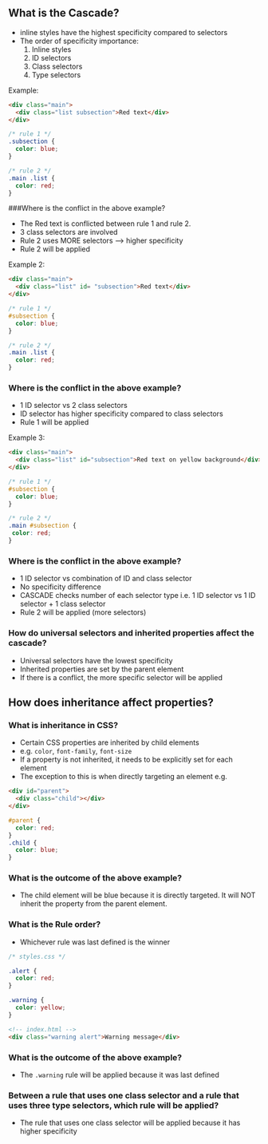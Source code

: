 ## What is the Cascade?
- inline styles have the highest specificity compared to selectors
- The order of specificity importance:
    1. Inline styles
    2. ID selectors
    3. Class selectors
    4. Type selectors

Example: 
<!-- index.html -->
```html
<div class="main">
  <div class="list subsection">Red text</div>
</div>
```

```css
/* rule 1 */
.subsection {
  color: blue;
}

/* rule 2 */
.main .list {
  color: red;
}
```

###Where is the conflict in the above example?
- The Red text is conflicted between rule 1 and rule 2.
- 3 class selectors are involved
- Rule 2 uses MORE selectors --> higher specificity
- Rule 2 will be applied

Example 2:
<!-- index.html -->
```html
<div class="main">
  <div class="list" id= "subsection">Red text</div>
</div>
```

```css
/* rule 1 */
#subsection {
  color: blue;
}

/* rule 2 */
.main .list {
  color: red;
}
```

### Where is the conflict in the above example?
- 1 ID selector vs 2 class selectors
- ID selector has higher specificity compared to class selectors
- Rule 1 will be applied

Example 3:
<!-- index.html -->
```html
<div class="main">
  <div class="list" id="subsection">Red text on yellow background</div>
</div>
```

```css
/* rule 1 */
#subsection {
  color: blue;
}

/* rule 2 */
.main #subsection {
 color: red;
}
```

### Where is the conflict in the above example?
- 1 ID selector vs combination of ID and class selector
- No specificity difference
- CASCADE checks number of each selector type i.e. 1 ID selector vs 1 ID selector + 1 class selector
- Rule 2 will be applied (more selectors)

### How do universal selectors and inherited properties affect the cascade?
- Universal selectors have the lowest specificity
- Inherited properties are set by the parent element
- If there is a conflict, the more specific selector will be applied

## How does inheritance affect properties?

### What is inheritance in CSS?
- Certain CSS properties are inherited by child elements
- e.g. `color`, `font-family`, `font-size`
- If a property is not inherited, it needs to be explicitly set for each element
- The exception to this is when directly targeting an element
e.g. 
```html
<div id="parent">
  <div class="child"></div>
</div>
```

```css
#parent {
  color: red;
}
.child {
  color: blue;
}
```
### What is the outcome of the above example?
- The child element will be blue because it is directly targeted. It will NOT inherit the property from the parent element.

### What is the Rule order?
- Whichever rule was last defined is the winner

```css
/* styles.css */

.alert {
  color: red;
}

.warning {
  color: yellow;
}
```
```html
<!-- index.html -->
<div class="warning alert">Warning message</div>
```

### What is the outcome of the above example?
- The `.warning` rule will be applied because it was last defined

### Between a rule that uses one class selector and a rule that uses three type selectors, which rule will be applied?
- The rule that uses one class selector will be applied because it has higher specificity